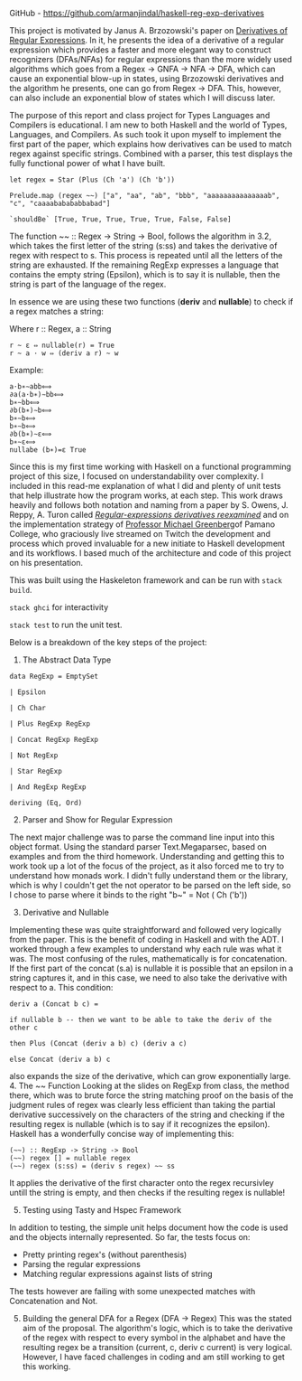 
GitHub - https://github.com/armanjindal/haskell-reg-exp-derivatives

This project is motivated by Janus A. Brzozowski's paper on [Derivatives of Regular Expressions](https://dl.acm.org/doi/10.1145/321239.321249). In it, he presents the idea of a derivative of a regular expression which provides a faster and more elegant way to construct recognizers (DFAs/NFAs) for regular expressions than the more widely used algorithms which goes from a Regex -> GNFA -> NFA -> DFA, which can cause an exponential blow-up in states, using Brzozowski derivatives and the algorithm he presents, one can go from Regex -> DFA.  This, however, can also include an exponential blow of states which I will discuss later. 

The purpose of this report and class project for Types Languages and Compilers is educational. I am new to both Haskell and the world of Types, Languages, and Compilers. As such took it upon myself to implement the first part of the paper, which explains how derivatives can be used to match regex against specific strings.  Combined with a parser, this test displays the fully functional power of what I have built. 

```
let regex = Star (Plus (Ch 'a') (Ch 'b'))

Prelude.map (regex ~~) ["a", "aa", "ab", "bbb", "aaaaaaaaaaaaaaab", "c", "caaaababababbabad"]

`shouldBe` [True, True, True, True, True, False, False]
```

The function ~~ :: Regex -> String -> Bool, follows the algorithm in 3.2, which takes the first letter of the string (s:ss) and takes the derivative of regex with respect to s. This process is repeated until all the letters of the string are exhausted. If the remaining RegExp expresses a language that contains the empty string (Epsilon), which is to say it is nullable, then the string is part of the language of the regex.

In essence we are using these two functions (**deriv** and **nullable**) to check if a regex matches a string: 

Where r :: Regex, a :: String 

```
r ~ ε ⇔ nullable(r) = True
r ~ a · w ⇔ (deriv a r) ~ w
```

Example: 
```
a⋅b∗​∼abb⟺
∂a​(a⋅b∗)∼bb⟺
b∗∼bb⟺
∂b​(b∗)∼b⟺
b∗∼b⟺
b∗∼b⟺
∂b​(b∗)∼ε⟺
b∗∼ε⟺
nullabe (b∗)=ε True
```


Since this is my first time working with Haskell on a functional programming project of this size, I focused on understandability over complexity. I included in this read-me explanation of what I did and plenty of unit tests that help illustrate how the program works, at each step. This work draws heavily and follows both notation and naming from a paper by S. Owens, J. Reppy, A. Turon called [*Regular-expressions derivatives reexamined*](https://www.ccs.neu.edu/home/turon/re-deriv.pdf) and on the implementation strategy of [Professor Michael Greenberg](https://cs.pomona.edu/~michael/)of Pamano College, who graciously live streamed on Twitch the development and process which proved invaluable for a new initiate to Haskell development and its workflows. I based much of the architecture and code of this project on his presentation. 

This was built using the Haskeleton framework and can be run with `stack build`.

`stack ghci` for interactivity

`stack test` to run the unit test.

Below is a breakdown of the key steps of the project:

1. The Abstract Data Type

```
data RegExp = EmptySet

| Epsilon

| Ch Char

| Plus RegExp RegExp

| Concat RegExp RegExp

| Not RegExp

| Star RegExp

| And RegExp RegExp

deriving (Eq, Ord)
```

2. Parser and Show for Regular Expression

The next major challenge was to parse the command line input into this object format. Using the standard parser Text.Megaparsec, based on examples and from the third homework. Understanding and getting this to work took up a lot of the focus of the project, as it also forced me to try to understand how monads work.  I didn't fully understand them or the library, which is why I couldn't get the not operator to be parsed on the left side, so I chose to parse where it binds to the right "b~" = Not ( Ch ('b'))

3. Derivative and Nullable

Implementing these was quite straightforward and followed very logically from the paper. This is the benefit of coding in Haskell and with the ADT.  I worked through a few examples to understand why each rule was what it was. The most confusing of the rules, mathematically is for concatenation. If the first part of the concat (s.a) is nullable it is possible that an epsilon in a string captures it, and in this case, we need to also take the derivative with respect to a. This condition:

```
deriv a (Concat b c) =

if nullable b -- then we want to be able to take the deriv of the other c

then Plus (Concat (deriv a b) c) (deriv a c)

else Concat (deriv a b) c
```

also expands the size of the derivative, which can grow exponentially large. 
4. The ~~ Function 
Looking at the slides on RegExp from class, the method there, which was to brute force the string matching proof on the basis of the judgment rules of regex was clearly less efficient than taking the partial derivative successively on the characters of the string and checking if the resulting regex is nullable (which is to say if it recognizes the epsilon). Haskell has a wonderfully concise way of implementing this:
```
(~~) :: RegExp -> String -> Bool
(~~) regex [] = nullable regex
(~~) regex (s:ss) = (deriv s regex) ~~ ss
```

It applies the derivative of the first character onto the regex recursivley untill the string is empty, and then checks if the resulting regex is nullable!

5. Testing using Tasty and Hspec Framework

In addition to testing, the simple unit helps document how the code is used and the objects internally represented. So far, the tests focus on:
- Pretty printing regex's (without parenthesis)
- Parsing the regular expressions
- Matching regular expressions against lists of string

The tests however are failing with some unexpected matches with Concatenation and Not. 

5. Building the general DFA for a Regex (DFA -> Regex)
This was the stated aim of the proposal. The algorithm's logic, which is to take the derivative of the regex with respect to every symbol in the alphabet and have the resulting regex be a transition (current, c, deriv c current) is very logical. However, I have faced challenges in coding and am still working to get this working. 
